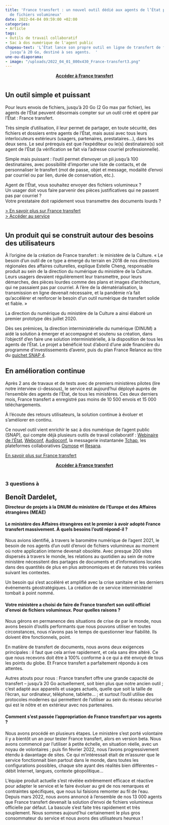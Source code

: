 ```yaml
---
title: 'France transfert : un nouvel outil dédié aux agents de l’État pour l’envoi
  de fichiers volumineux'
date: 2022-04-04 09:59:00 +02:00
categories:
- Article
tags:
- Outils de travail collaboratif
- Sac à dos numérique de l'agent public
chapeau-text: 'L’État lance son propre outil en ligne de transfert de fichiers volumineux,
  jusqu’à 20 Go, destiné à ses agents.  '
une-ou-diaporama:
- image: "/uploads/2022_04_01_800x430_France-transfert3.png"
---
```


<div align="center" style="margin-bottom: 40px"><a href="https://francetransfert.numerique.gouv.fr/" class="button" alt="Accéder à France transfert - Lien externe"><b>Accéder à France transfert</b></a> </div>

## Un outil simple et puissant

Pour leurs envois de fichiers, jusqu’à 20 Go (2 Go max par fichier), les agents de l’État peuvent désormais compter sur un outil créé et opéré par l’État : France transfert.

Très simple d’utilisation, il leur permet de partager, en toute sécurité, des fichiers et dossiers entre agents de l’État, mais aussi avec tous leurs interlocuteurs extérieurs (usagers, partenaires, prestataires…), dans les deux sens. Le seul prérequis est que l’expéditeur ou le(s) destinataire(s) soit agent de l’État (la vérification se fait via l’adresse courriel professionnelle).

Simple mais puissant : l’outil permet d’envoyer un pli jusqu’à 100 destinataires, avec possibilité d’importer une liste de contacts, et de personnaliser le transfert (mot de passe, objet et message, modalité d’envoi par courriel ou par lien, durée de conservation, etc.).

<div class="encadre noir" style="margin-bottom:40px"><p>Agent de l’État, vous souhaitez envoyer des fichiers volumineux ?
<br>Un usager doit vous faire parvenir des pièces justificatives qui ne passent pas par courriel ?
<br>Votre prestataire doit rapidement vous transmettre des documents lourds ?</p>

<p><a href="/outils-agents/france-transfert/">> En savoir plus sur France transfert</a>
<br><a href="https://francetransfert.numerique.gouv.fr/">> Accéder au service</a></p></div>

## Un produit qui se construit autour des besoins des utilisateurs

À l’origine de la création de France transfert : le ministère de la Culture.
« Le besoin d’un outil de ce type a émergé du terrain en 2018 de nos directions régionales des affaires culturelles, explique Estelle Cheng, responsable produit au sein de la direction du numérique du ministère de la Culture. Leurs usagers devaient régulièrement leur transmettre, pour leurs démarches, des pièces lourdes comme des plans et images d’architecture, qui ne passaient pas par courriel. À l’ère de la dématérialisation, la transmission en ligne devenait nécessaire, et la pandémie n’a fait qu’accélérer et renforcer le besoin d’un outil numérique de transfert solide et fiable. »

La direction du numérique du ministère de la Culture a ainsi élaboré un premier prototype dès juillet 2020.

Dès ses prémices, la direction interministérielle du numérique (DINUM) a aidé la solution à émerger et accompagné et soutenu sa création, dans l’objectif d’en faire une solution interministérielle, à la disposition de tous les agents de l’État. Le projet a bénéficié tout d’abord d’une aide financière du programme d’investissements d’avenir, puis du plan France Relance au titre du [guichet SNAP 4](https://france-relance.transformation.gouv.fr/b8f4-developper-des-outils-de-communication-et-de-).

## En amélioration continue

Après 2 ans de travaux et de tests avec de premiers ministères pilotes (lire notre interview ci-dessous), le service est aujourd’hui déployé auprès de l’ensemble des agents de l’État, de tous les ministères. Ces deux derniers mois, France transfert a enregistré pas moins de 10 500 envois et 15 000 téléchargements.

À l’écoute des retours utilisateurs, la solution continue à évoluer et s’améliorer en continu.

Ce nouvel outil vient enrichir le sac à dos numérique de l’agent public (SNAP), qui compte déjà plusieurs outils de travail collaboratif : [Webinaire de l’État](https://www.numerique.gouv.fr/outils-agents/webinaire-etat/), [Webconf](https://www.numerique.gouv.fr/outils-agents/webconference-etat/), [Audioconf](https://www.numerique.gouv.fr/outils-agents/audioconference-etat/), la messagerie instantanée [Tchap](https://www.numerique.gouv.fr/outils-agents/tchap-messagerie-instantanee-etat/), les plateformes collaboratives [Osmose](https://www.numerique.gouv.fr/outils-agents/osmose/) et [Resana](https://www.numerique.gouv.fr/outils-agents/resana/).

<div class="lien-important"><p><a href="/outils-agents/france-transfert/"> En savoir plus sur France transfert</a></p></div>
<div align="center" style="margin-bottom: 40px"><a href="https://francetransfert.numerique.gouv.fr/" class="button" alt="Accéder à France transfert - Lien externe"><b>Accéder à France transfert</b></a> </div>

<h3>3 questions à</h3>
<h2 style="margin-top: 20px; margin-bottom: 10px;">Benoît Dardelet,</h2>
<b>Directeur de projets à la DNUM du ministère de l’Europe et des Affaires étrangères (MEAE)</b>

#### Le ministère des Affaires étrangères est le premier à avoir adopté France transfert massivement. À quels besoins l’outil répond-il ?
Nous avions identifié, à travers le baromètre numérique de l’agent 2021, le besoin de nos agents d’un outil d’envoi de fichiers volumineux au moment où notre application interne devenait obsolète. Avec presque 200 sites dispersés à travers le monde, les relations au quotidien au sein de notre ministère nécessitent des partages de documents et d’informations locales dans des quantités de plus en plus astronomiques et de natures très variées suivant les contextes.

Un besoin qui s’est accéléré et amplifié avec la crise sanitaire et les derniers événements géostratégiques. La création de ce service interministériel tombait à point nommé.

#### Votre ministère a choisi de faire de France transfert son outil officiel d’envoi de fichiers volumineux. Pour quelles raisons ?
Nous gérons en permanence des situations de crise de par le monde, nous avons besoin d’outils performants que nous pouvons utiliser en toutes circonstances, nous n’avons pas le temps de questionner leur fiabilité. Ils doivent être fonctionnels, point.

En matière de transfert de documents, nous avons deux exigences principales : il faut que cela arrive rapidement, et cela sans être altéré. Ce que nous recevons doit être à 100% conforme à ce qui a été envoyé de tous les points du globe. Et France transfert a parfaitement répondu à ces attentes.

Autres atouts pour nous : France transfert offre une grande capacité de transfert – jusqu’à 20 Go actuellement, soit bien plus que notre ancien outil ; c’est adapté aux appareils et usages actuels, quelle que soit la taille de l’écran, sur ordinateur, téléphone, tablette… ; et surtout l’outil utilise des protocoles modernes qui permettent de l’utiliser au sein du réseau sécurisé qui est le nôtre et en extérieur avec nos partenaires.

#### Comment s’est passée l’appropriation de France transfert par vos agents ?
Nous avons procédé en plusieurs étapes. Le ministère s’est porté volontaire il y a bientôt un an pour tester France transfert, alors en version beta. Nous avons commencé par l’utiliser à petite échelle, en situation réelle, avec un noyau de volontaires ; puis fin février 2022, nous l’avons progressivement étendu à davantage de sites. Ce qui m’intéressait était de m’assurer que le service fonctionnait bien partout dans le monde, dans toutes les configurations possibles, chaque site ayant des réalités bien différentes – débit Internet, langues, contexte géopolitique…

L’équipe produit actuelle s’est révélée extrêmement efficace et réactive pour adapter le service et le faire évoluer au gré de nos remarques et contraintes spécifiques, que nous lui faisions remonter au fil de l’eau. Depuis mars 2022, nous avons annoncé à l’ensemble de nos 13 000 agents que France transfert devenait la solution d’envoi de fichiers volumineux officielle par défaut. La bascule s’est faite très rapidement et très souplement. Nous sommes aujourd’hui certainement le plus gros consommateur du service et nous avons des utilisateurs heureux !
